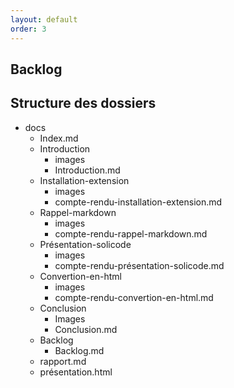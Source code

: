 ```yaml
---
layout: default
order: 3
---
```


## Backlog 

<!-- new slide -->

## Structure des dossiers

<!-- note -->

- docs
    - Index.md
    - Introduction
        - images
        - Introduction.md
    - Installation-extension
        - images
        - compte-rendu-installation-extension.md
    - Rappel-markdown
        - images
        - compte-rendu-rappel-markdown.md
    - Présentation-solicode
        - images
        - compte-rendu-présentation-solicode.md
    - Convertion-en-html
        - images
        - compte-rendu-convertion-en-html.md
    - Conclusion
        - Images
        - Conclusion.md
    - Backlog
        - Backlog.md
    - rapport.md
    - présentation.html

<!-- new slide -->
